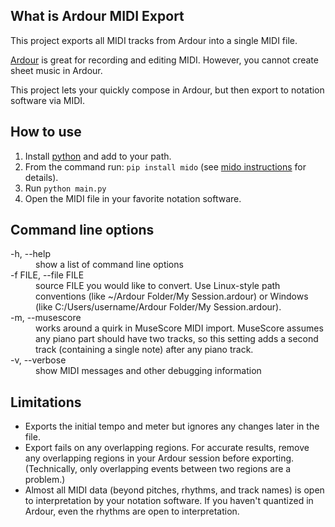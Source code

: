 ## What is Ardour MIDI Export
This project exports all MIDI tracks from Ardour into a single MIDI file.

[Ardour](https://ardour.org/) is great for recording and editing MIDI. However, you cannot create sheet music in Ardour.

This project lets your quickly compose in Ardour, but then export to notation software via MIDI.

## How to use
1. Install [python](https://python.org) and add to your path.
2. From the command run: `pip install mido` (see [mido instructions](https://mido.readthedocs.io/en/latest/installing.html) for details).
3. Run `python main.py`
4. Open the MIDI file in your favorite notation software.

## Command line options
<dl>
<dt>-h, --help</dt>
<dd>show a list of command line options</dd>

<dt>-f FILE, --file FILE</dt>
<dd>source FILE you would like to convert. Use Linux-style path conventions (like  ~/Ardour Folder/My Session.ardour) or Windows (like C:/Users/username/Ardour Folder/My Session.ardour).</dd>

<dt>-m, --musescore</dt>
<dd>works around a quirk in MuseScore MIDI import. MuseScore assumes any piano part should have two tracks, so this setting adds a second track (containing a single note) after any piano track.</dd>

<dt>-v, --verbose</dt>
<dd>show MIDI messages and other debugging information</dd>
</dl>

## Limitations
* Exports the initial tempo and meter but ignores any changes later in the file.
* Export fails on any overlapping regions. For accurate results, remove any overlapping regions in your Ardour session before exporting. (Technically, only overlapping events between two regions are a problem.)
* Almost all MIDI data (beyond pitches, rhythms, and track names) is open to interpretation by your notation software. If you haven't quantized in Ardour, even the rhythms are open to interpretation.
